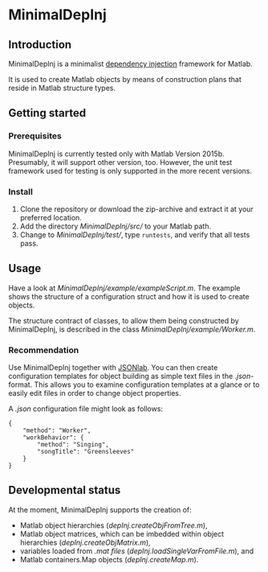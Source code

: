 # MinimalDepInj

## Introduction

MinimalDepInj is a minimalist [dependency injection](https://en.wikipedia.org/wiki/Dependency_injection) framework for Matlab.

It is used to create Matlab objects by means of construction plans that reside in Matlab structure types.

## Getting started

### Prerequisites

MinimalDepInj is currently tested only with Matlab Version 2015b. Presumably, it will support other version, too. However, the unit test framework used for testing is only supported in the more recent versions.

### Install

1. Clone the repository or download the zip-archive and extract it at your preferred location.
2. Add the directory *MinimalDepInj/src/* to your Matlab path.
3. Change to *MinimalDepInj/test/*, type `runtests`, and verify that all tests pass.

## Usage

Have a look at *MinimalDepInj/example/exampleScript.m*. The example shows the structure of a configuration struct and how it is used to create objects.

The structure contract of classes, to allow them being constructed by MinimalDepInj, is described in the class *MinimalDepInj/example/Worker.m*.

### Recommendation

Use MinimalDepInj together with [JSONlab](http://iso2mesh.sourceforge.net/cgi-bin/index.cgi?jsonlab). You can then create configuration templates for object building as simple text files in the *.json*-format. This allows you to examine configuration templates at a glance or to easily edit files in order to change object properties.

A *.json* configuration file might look as follows:

```
{
	"method": "Worker",
	"workBehavior": {
		"method": "Singing",
		"songTitle": "Greensleeves"
	}
}
```

## Developmental status

At the moment, MinimalDepInj supports the creation of:
- Matlab object hierarchies (*depInj.createObjFromTree.m*),
- Matlab object matrices, which can be imbedded within object hierarchies (*depInj.createObjMatrix.m*),
- variables loaded from *.mat files* (*depInj.loadSingleVarFromFile.m*), and
- Matlab containers.Map objects (*depInj.createMap.m*).
